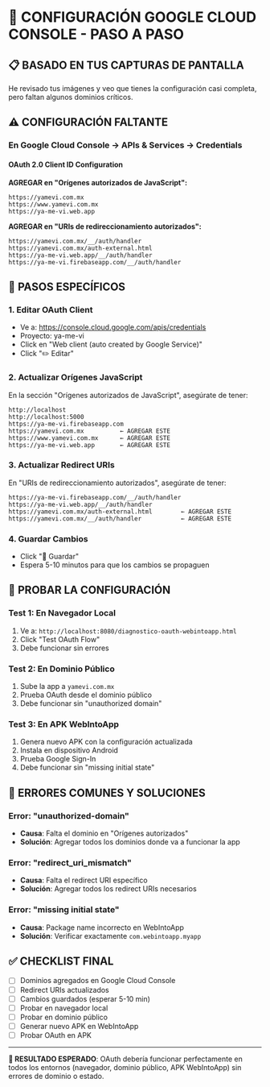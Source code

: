# 🔧 CONFIGURACIÓN GOOGLE CLOUD CONSOLE - PASO A PASO

## 📋 BASADO EN TUS CAPTURAS DE PANTALLA

He revisado tus imágenes y veo que tienes la configuración casi completa, pero faltan algunos dominios críticos.

## ⚠️ CONFIGURACIÓN FALTANTE

### **En Google Cloud Console → APIs & Services → Credentials**

#### **OAuth 2.0 Client ID Configuration**

**AGREGAR en "Orígenes autorizados de JavaScript":**
```
https://yamevi.com.mx
https://www.yamevi.com.mx
https://ya-me-vi.web.app
```

**AGREGAR en "URIs de redireccionamiento autorizados":**
```
https://yamevi.com.mx/__/auth/handler
https://yamevi.com.mx/auth-external.html  
https://ya-me-vi.web.app/__/auth/handler
https://ya-me-vi.firebaseapp.com/__/auth/handler
```

## 🔧 PASOS ESPECÍFICOS

### **1. Editar OAuth Client**
- Ve a: https://console.cloud.google.com/apis/credentials
- Proyecto: ya-me-vi
- Click en "Web client (auto created by Google Service)"
- Click "✏️ Editar"

### **2. Actualizar Orígenes JavaScript**
En la sección "Orígenes autorizados de JavaScript", asegúrate de tener:
```
http://localhost
http://localhost:5000
https://ya-me-vi.firebaseapp.com
https://yamevi.com.mx          ← AGREGAR ESTE
https://www.yamevi.com.mx      ← AGREGAR ESTE  
https://ya-me-vi.web.app       ← AGREGAR ESTE
```

### **3. Actualizar Redirect URIs**
En "URIs de redireccionamiento autorizados", asegúrate de tener:
```
https://ya-me-vi.firebaseapp.com/__/auth/handler
https://ya-me-vi.web.app/__/auth/handler
https://yamevi.com.mx/auth-external.html        ← AGREGAR ESTE
https://yamevi.com.mx/__/auth/handler           ← AGREGAR ESTE
```

### **4. Guardar Cambios**
- Click "💾 Guardar"
- Espera 5-10 minutos para que los cambios se propaguen

## 🧪 PROBAR LA CONFIGURACIÓN

### **Test 1: En Navegador Local**
1. Ve a: `http://localhost:8080/diagnostico-oauth-webintoapp.html`
2. Click "Test OAuth Flow"
3. Debe funcionar sin errores

### **Test 2: En Dominio Público**
1. Sube la app a `yamevi.com.mx`
2. Prueba OAuth desde el dominio público
3. Debe funcionar sin "unauthorized domain"

### **Test 3: En APK WebIntoApp**
1. Genera nuevo APK con la configuración actualizada
2. Instala en dispositivo Android
3. Prueba Google Sign-In
4. Debe funcionar sin "missing initial state"

## 🚨 ERRORES COMUNES Y SOLUCIONES

### **Error: "unauthorized-domain"**
- **Causa**: Falta el dominio en "Orígenes autorizados"
- **Solución**: Agregar todos los dominios donde va a funcionar la app

### **Error: "redirect_uri_mismatch"**
- **Causa**: Falta el redirect URI específico
- **Solución**: Agregar todos los redirect URIs necesarios

### **Error: "missing initial state"**
- **Causa**: Package name incorrecto en WebIntoApp
- **Solución**: Verificar exactamente `com.webintoapp.myapp`

## ✅ CHECKLIST FINAL

- [ ] Dominios agregados en Google Cloud Console
- [ ] Redirect URIs actualizados
- [ ] Cambios guardados (esperar 5-10 min)
- [ ] Probar en navegador local
- [ ] Probar en dominio público
- [ ] Generar nuevo APK en WebIntoApp
- [ ] Probar OAuth en APK

---

**🎯 RESULTADO ESPERADO**: OAuth debería funcionar perfectamente en todos los entornos (navegador, dominio público, APK WebIntoApp) sin errores de dominio o estado.
